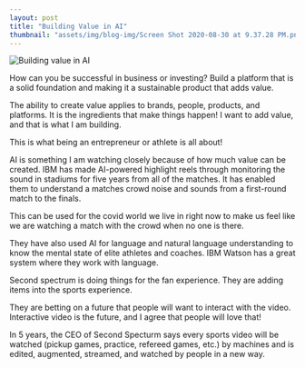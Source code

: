 ```yaml
---
layout: post
title: "Building Value in AI"
thumbnail: "assets/img/blog-img/Screen Shot 2020-08-30 at 9.37.28 PM.png"
---
```


![Building value in AI]({{site.url}}{{site.baseurl}}/assets/img/blog-img/AI.png?raw=true)

How can you be successful in business or investing?  Build a platform that is a solid foundation and making it a sustainable product that adds value. 

The ability to create value applies to brands, people, products, and platforms.  It is the ingredients that make things happen!  I want to add value, and that is what I am building.  

This is what being an entrepreneur or athlete is all about! 

AI is something I am watching closely because of how much value can be created.  IBM has made AI-powered highlight reels through monitoring the sound in stadiums for five years from all of the matches.  It has enabled them to understand a matches crowd noise and sounds from a first-round match to the finals.  

This can be used for the covid world we live in right now to make us feel like we are watching a match with the crowd when no one is there.  

They have also used AI for language and natural language understanding to know the mental state of elite athletes and coaches.  IBM Watson has a great system where they work with language.  

Second spectrum is doing things for the fan experience.  They are adding items into the sports experience.  

They are betting on a future that people will want to interact with the video.  Interactive video is the future, and I agree that people will love that! 

In 5 years, the CEO of Second Specturm says every sports video will be watched (pickup games, practice, refereed games, etc.) by machines and is edited, augmented, streamed, and watched by people in a new way.  
